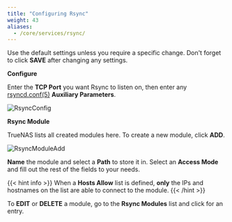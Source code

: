 ```yaml
---
title: "Configuring Rsync"
weight: 43
aliases: 
  - /core/services/rsync/
---
```


Use the default settings unless you require a specific change.
Don't forget to click **SAVE** after changing any settings.

**Configure**

Enter the **TCP Port** you want Rsync to listen on, then enter any [rsyncd.conf(5)](https://www.samba.org/ftp/rsync/rsyncd.conf.html) **Auxiliary Parameters**.

![RsyncConfig](/images/CORE/13.0/RsyncConfig.png "Configuring rsync")

**Rsync Module**

TrueNAS lists all created modules here.
To create a new module, click **ADD**.

![RsyncModuleAdd](/images/CORE/13.0/RsyncModuleAdd.png "Creating a rsync module")

**Name** the module and select a **Path** to store it in. Select an **Access Mode** and fill out the rest of the fields to your needs.

{{< hint info >}}
When a **Hosts Allow** list is defined, **only** the IPs and hostnames on the list are able to connect to the module.
{{< /hint >}}

To **EDIT** or **DELETE** a module, go to the **Rsync Modules** list and click <i class="fa fa-chevron-right"></i> for an entry.